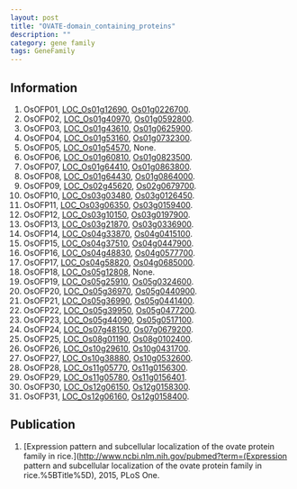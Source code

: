 ```yaml
---
layout: post
title: "OVATE-domain_containing_proteins"
description: ""
category: gene family
tags: GeneFamily
---
```


## Information
1. OsOFP01, [LOC_Os01g12690](http://rice.plantbiology.msu.edu/cgi-bin/ORF_infopage.cgi?orf=LOC_Os01g12690), [Os01g0226700](http://rapdb.dna.affrc.go.jp/viewer/gbrowse_details/irgsp1?name=Os01g0226700).
2. OsOFP02, [LOC_Os01g40970](http://rice.plantbiology.msu.edu/cgi-bin/ORF_infopage.cgi?orf=LOC_Os01g40970), [Os01g0592800](http://rapdb.dna.affrc.go.jp/viewer/gbrowse_details/irgsp1?name=Os01g0592800).
3. OsOFP03, [LOC_Os01g43610](http://rice.plantbiology.msu.edu/cgi-bin/ORF_infopage.cgi?orf=LOC_Os01g43610), [Os01g0625900](http://rapdb.dna.affrc.go.jp/viewer/gbrowse_details/irgsp1?name=Os01g0625900).
4. OsOFP04, [LOC_Os01g53160](http://rice.plantbiology.msu.edu/cgi-bin/ORF_infopage.cgi?orf=LOC_Os01g53160), [Os01g0732300](http://rapdb.dna.affrc.go.jp/viewer/gbrowse_details/irgsp1?name=Os01g0732300).
5. OsOFP05, [LOC_Os01g54570](http://rice.plantbiology.msu.edu/cgi-bin/ORF_infopage.cgi?orf=LOC_Os01g54570), None.
6. OsOFP06, [LOC_Os01g60810](http://rice.plantbiology.msu.edu/cgi-bin/ORF_infopage.cgi?orf=LOC_Os01g60810), [Os01g0823500](http://rapdb.dna.affrc.go.jp/viewer/gbrowse_details/irgsp1?name=Os01g0823500).
7. OsOFP07, [LOC_Os01g64410](http://rice.plantbiology.msu.edu/cgi-bin/ORF_infopage.cgi?orf=LOC_Os01g64410), [Os01g0863800](http://rapdb.dna.affrc.go.jp/viewer/gbrowse_details/irgsp1?name=Os01g0863800).
8. OsOFP08, [LOC_Os01g64430](http://rice.plantbiology.msu.edu/cgi-bin/ORF_infopage.cgi?orf=LOC_Os01g64430), [Os01g0864000](http://rapdb.dna.affrc.go.jp/viewer/gbrowse_details/irgsp1?name=Os01g0864000).
9. OsOFP09, [LOC_Os02g45620](http://rice.plantbiology.msu.edu/cgi-bin/ORF_infopage.cgi?orf=LOC_Os02g45620), [Os02g0679700](http://rapdb.dna.affrc.go.jp/viewer/gbrowse_details/irgsp1?name=Os02g0679700).
10. OsOFP10, [LOC_Os03g03480](http://rice.plantbiology.msu.edu/cgi-bin/ORF_infopage.cgi?orf=LOC_Os03g03480), [Os03g0126450](http://rapdb.dna.affrc.go.jp/viewer/gbrowse_details/irgsp1?name=Os03g0126450).
11. OsOFP11, [LOC_Os03g06350](http://rice.plantbiology.msu.edu/cgi-bin/ORF_infopage.cgi?orf=LOC_Os03g06350), [Os03g0159400](http://rapdb.dna.affrc.go.jp/viewer/gbrowse_details/irgsp1?name=Os03g0159400).
12. OsOFP12, [LOC_Os03g10150](http://rice.plantbiology.msu.edu/cgi-bin/ORF_infopage.cgi?orf=LOC_Os03g10150), [Os03g0197900](http://rapdb.dna.affrc.go.jp/viewer/gbrowse_details/irgsp1?name=Os03g0197900).
13. OsOFP13, [LOC_Os03g21870](http://rice.plantbiology.msu.edu/cgi-bin/ORF_infopage.cgi?orf=LOC_Os03g21870), [Os03g0336900](http://rapdb.dna.affrc.go.jp/viewer/gbrowse_details/irgsp1?name=Os03g0336900).
14. OsOFP14, [LOC_Os04g33870](http://rice.plantbiology.msu.edu/cgi-bin/ORF_infopage.cgi?orf=LOC_Os04g33870), [Os04g0415100](http://rapdb.dna.affrc.go.jp/viewer/gbrowse_details/irgsp1?name=Os04g0415100).
15. OsOFP15, [LOC_Os04g37510](http://rice.plantbiology.msu.edu/cgi-bin/ORF_infopage.cgi?orf=LOC_Os04g37510), [Os04g0447900](http://rapdb.dna.affrc.go.jp/viewer/gbrowse_details/irgsp1?name=Os04g0447900).
16. OsOFP16, [LOC_Os04g48830](http://rice.plantbiology.msu.edu/cgi-bin/ORF_infopage.cgi?orf=LOC_Os04g48830), [Os04g0577700](http://rapdb.dna.affrc.go.jp/viewer/gbrowse_details/irgsp1?name=Os04g0577700).
17. OsOFP17, [LOC_Os04g58820](http://rice.plantbiology.msu.edu/cgi-bin/ORF_infopage.cgi?orf=LOC_Os04g58820), [Os04g0685000](http://rapdb.dna.affrc.go.jp/viewer/gbrowse_details/irgsp1?name=Os04g0685000).
18. OsOFP18, [LOC_Os05g12808](http://rice.plantbiology.msu.edu/cgi-bin/ORF_infopage.cgi?orf=LOC_Os05g12808), None.
19. OsOFP19, [LOC_Os05g25910](http://rice.plantbiology.msu.edu/cgi-bin/ORF_infopage.cgi?orf=LOC_Os05g25910), [Os05g0324600](http://rapdb.dna.affrc.go.jp/viewer/gbrowse_details/irgsp1?name=Os05g0324600).
20. OsOFP20, [LOC_Os05g36970](http://rice.plantbiology.msu.edu/cgi-bin/ORF_infopage.cgi?orf=LOC_Os05g36970), [Os05g0440900](http://rapdb.dna.affrc.go.jp/viewer/gbrowse_details/irgsp1?name=Os05g0440900).
21. OsOFP21, [LOC_Os05g36990](http://rice.plantbiology.msu.edu/cgi-bin/ORF_infopage.cgi?orf=LOC_Os05g36990), [Os05g0441400](http://rapdb.dna.affrc.go.jp/viewer/gbrowse_details/irgsp1?name=Os05g0441400).
22. OsOFP22, [LOC_Os05g39950](http://rice.plantbiology.msu.edu/cgi-bin/ORF_infopage.cgi?orf=LOC_Os05g39950), [Os05g0477200](http://rapdb.dna.affrc.go.jp/viewer/gbrowse_details/irgsp1?name=Os05g0477200).
23. OsOFP23, [LOC_Os05g44090](http://rice.plantbiology.msu.edu/cgi-bin/ORF_infopage.cgi?orf=LOC_Os05g44090), [Os05g0517100](http://rapdb.dna.affrc.go.jp/viewer/gbrowse_details/irgsp1?name=Os05g0517100).
24. OsOFP24, [LOC_Os07g48150](http://rice.plantbiology.msu.edu/cgi-bin/ORF_infopage.cgi?orf=LOC_Os07g48150), [Os07g0679200](http://rapdb.dna.affrc.go.jp/viewer/gbrowse_details/irgsp1?name=Os07g0679200).
25. OsOFP25, [LOC_Os08g01190](http://rice.plantbiology.msu.edu/cgi-bin/ORF_infopage.cgi?orf=LOC_Os08g01190), [Os08g0102400](http://rapdb.dna.affrc.go.jp/viewer/gbrowse_details/irgsp1?name=Os08g0102400).
26. OsOFP26, [LOC_Os10g29610](http://rice.plantbiology.msu.edu/cgi-bin/ORF_infopage.cgi?orf=LOC_Os10g29610), [Os10g0431700](http://rapdb.dna.affrc.go.jp/viewer/gbrowse_details/irgsp1?name=Os10g0431700).
27. OsOFP27, [LOC_Os10g38880](http://rice.plantbiology.msu.edu/cgi-bin/ORF_infopage.cgi?orf=LOC_Os10g38880), [Os10g0532600](http://rapdb.dna.affrc.go.jp/viewer/gbrowse_details/irgsp1?name=Os10g0532600).
28. OsOFP28, [LOC_Os11g05770](http://rice.plantbiology.msu.edu/cgi-bin/ORF_infopage.cgi?orf=LOC_Os11g05770), [Os11g0156300](http://rapdb.dna.affrc.go.jp/viewer/gbrowse_details/irgsp1?name=Os11g0156300).
29. OsOFP29, [LOC_Os11g05780](http://rice.plantbiology.msu.edu/cgi-bin/ORF_infopage.cgi?orf=LOC_Os11g05780), [Os11g0156401](http://rapdb.dna.affrc.go.jp/viewer/gbrowse_details/irgsp1?name=Os11g0156401).
30. OsOFP30, [LOC_Os12g06150](http://rice.plantbiology.msu.edu/cgi-bin/ORF_infopage.cgi?orf=LOC_Os12g06150), [Os12g0158300](http://rapdb.dna.affrc.go.jp/viewer/gbrowse_details/irgsp1?name=Os12g0158300).
31. OsOFP31, [LOC_Os12g06160](http://rice.plantbiology.msu.edu/cgi-bin/ORF_infopage.cgi?orf=LOC_Os12g06160), [Os12g0158400](http://rapdb.dna.affrc.go.jp/viewer/gbrowse_details/irgsp1?name=Os12g0158400).

## Publication
1. [Expression pattern and subcellular localization of the ovate protein family in rice.](http://www.ncbi.nlm.nih.gov/pubmed?term=(Expression pattern and subcellular localization of the ovate protein family in rice.%5BTitle%5D), 2015, PLoS One.


